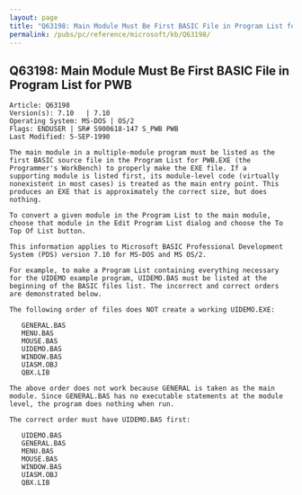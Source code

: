 ```yaml
---
layout: page
title: "Q63198: Main Module Must Be First BASIC File in Program List for PWB"
permalink: /pubs/pc/reference/microsoft/kb/Q63198/
---
```


## Q63198: Main Module Must Be First BASIC File in Program List for PWB

	Article: Q63198
	Version(s): 7.10   | 7.10
	Operating System: MS-DOS | OS/2
	Flags: ENDUSER | SR# S900618-147 S_PWB PWB
	Last Modified: 5-SEP-1990
	
	The main module in a multiple-module program must be listed as the
	first BASIC source file in the Program List for PWB.EXE (the
	Programmer's WorkBench) to properly make the EXE file. If a
	supporting module is listed first, its module-level code (virtually
	nonexistent in most cases) is treated as the main entry point. This
	produces an EXE that is approximately the correct size, but does
	nothing.
	
	To convert a given module in the Program List to the main module,
	choose that module in the Edit Program List dialog and choose the To
	Top Of List button.
	
	This information applies to Microsoft BASIC Professional Development
	System (PDS) version 7.10 for MS-DOS and MS OS/2.
	
	For example, to make a Program List containing everything necessary
	for the UIDEMO example program, UIDEMO.BAS must be listed at the
	beginning of the BASIC files list. The incorrect and correct orders
	are demonstrated below.
	
	The following order of files does NOT create a working UIDEMO.EXE:
	
	   GENERAL.BAS
	   MENU.BAS
	   MOUSE.BAS
	   UIDEMO.BAS
	   WINDOW.BAS
	   UIASM.OBJ
	   QBX.LIB
	
	The above order does not work because GENERAL is taken as the main
	module. Since GENERAL.BAS has no executable statements at the module
	level, the program does nothing when run.
	
	The correct order must have UIDEMO.BAS first:
	
	   UIDEMO.BAS
	   GENERAL.BAS
	   MENU.BAS
	   MOUSE.BAS
	   WINDOW.BAS
	   UIASM.OBJ
	   QBX.LIB
